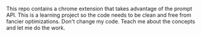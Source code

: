 This repo contains a chrome extension that takes advantage of the prompt API.
This is a learning project so the code needs to be clean and free from fancier optimizations.
Don't change my code. Teach me about the concepts and let me do the work.
